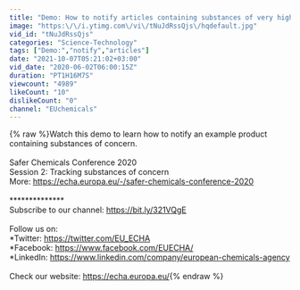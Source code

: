 ```yaml
---
title: "Demo: How to notify articles containing substances of very high concern - Tommy Hägg, Clara Rueda"
image: "https:\/\/i.ytimg.com\/vi\/tNuJdRssQjs\/hqdefault.jpg"
vid_id: "tNuJdRssQjs"
categories: "Science-Technology"
tags: ["Demo:","notify","articles"]
date: "2021-10-07T05:21:02+03:00"
vid_date: "2020-06-02T06:00:15Z"
duration: "PT1H16M7S"
viewcount: "4989"
likeCount: "10"
dislikeCount: "0"
channel: "EUchemicals"
---
```

{% raw %}Watch this demo to learn how to notify an example product containing substances of concern. <br /><br />Safer Chemicals Conference 2020<br />Session 2: Tracking substances of concern<br />More: <a rel="nofollow" target="blank" href="https://echa.europa.eu/-/safer-chemicals-conference-2020">https://echa.europa.eu/-/safer-chemicals-conference-2020</a><br /><br />**************<br />Subscribe to our channel: <a rel="nofollow" target="blank" href="https://bit.ly/321VQgE">https://bit.ly/321VQgE</a><br /><br />Follow us on:<br />*Twitter: <a rel="nofollow" target="blank" href="https://twitter.com/EU_ECHA">https://twitter.com/EU_ECHA</a><br />*Facebook: <a rel="nofollow" target="blank" href="https://www.facebook.com/EUECHA/">https://www.facebook.com/EUECHA/</a><br />*LinkedIn: <a rel="nofollow" target="blank" href="https://www.linkedin.com/company/european-chemicals-agency">https://www.linkedin.com/company/european-chemicals-agency</a><br /><br />Check our website: <a rel="nofollow" target="blank" href="https://echa.europa.eu/">https://echa.europa.eu/</a>{% endraw %}
